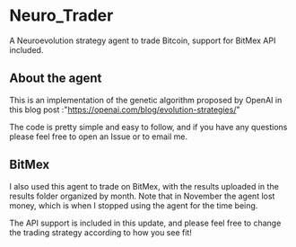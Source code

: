 # Neuro_Trader
A Neuroevolution strategy agent to trade Bitcoin, support for BitMex API included.

## About the agent

This is an implementation of the genetic algorithm proposed by OpenAI in this blog post :"https://openai.com/blog/evolution-strategies/"

The code is pretty simple and easy to follow, and if you have any questions please feel free to open an Issue or to email me. 

## BitMex

I also used this agent to trade on BitMex, with the results uploaded in the results folder organized by month. Note that in November the agent lost
money, which is when I stopped using the agent for the time being. 

The API support is included in this update, and please feel free to change the trading strategy according to how you see fit! 

